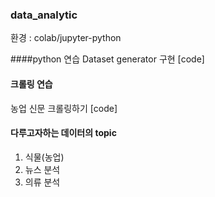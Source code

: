 ### data_analytic
환경 : colab/jupyter-python

####python 연습
Dataset generator 구현 [code]

#### 크롤링 연습
농업 신문 크롤링하기 [code]

#### 다루고자하는 데이터의 topic
  1. 식물(농업)
  2. 뉴스 분석
  3. 의류 분석 
